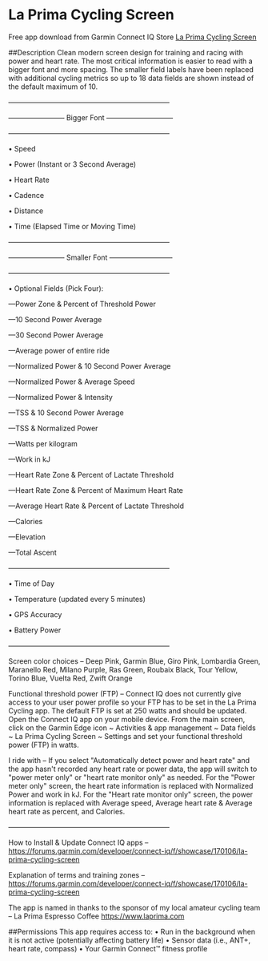 # La Prima Cycling Screen

Free app download from Garmin Connect IQ Store [La Prima Cycling Screen](https://apps.garmin.com/en-US/apps/f8fd2940-8d24-4bb8-ac50-f809dc520a58)

##Description
Clean modern screen design for training and racing with power and heart rate. The most critical information is easier to read with a bigger font and more spacing. The smaller field labels have been replaced with additional cycling metrics so up to 18 data fields are shown instead of the default maximum of 10.

––––––––––––––––––––––––––––––––––––––––––––––

–––––––––––––––– Bigger Font –––––––––––––––––––

––––––––––––––––––––––––––––––––––––––––––––––

• Speed

• Power (Instant or 3 Second Average)

• Heart Rate

• Cadence

• Distance

• Time (Elapsed Time or Moving Time)

––––––––––––––––––––––––––––––––––––––––––––––

–––––––––––––––– Smaller Font ––––––––––––––––––

––––––––––––––––––––––––––––––––––––––––––––––

• Optional Fields (Pick Four):

—Power Zone & Percent of Threshold Power

—10 Second Power Average

—30 Second Power Average

—Average power of entire ride

—Normalized Power & 10 Second Power Average

—Normalized Power & Average Speed

—Normalized Power & Intensity

—TSS & 10 Second Power Average

—TSS & Normalized Power

—Watts per kilogram

—Work in kJ

—Heart Rate Zone & Percent of Lactate Threshold

—Heart Rate Zone & Percent of Maximum Heart Rate

—Average Heart Rate & Percent of Lactate Threshold

—Calories

—Elevation

—Total Ascent

––––––––––––––––––––––––––––––––––––––––––––––

• Time of Day

• Temperature (updated every 5 minutes)

• GPS Accuracy

• Battery Power

––––––––––––––––––––––––––––––––––––––––––––––

Screen color choices – Deep Pink, Garmin Blue, Giro Pink, Lombardia Green, Maranello Red, Milano Purple, Ras Green, Roubaix Black, Tour Yellow, Torino Blue, Vuelta Red, Zwift Orange

Functional threshold power (FTP) – Connect IQ does not currently give access to your user power profile so your FTP has to be set in the La Prima Cycling app. The default FTP is set at 250 watts and should be updated. Open the Connect IQ app on your mobile device. From the main screen, click on the Garmin Edge icon ~ Activities & app management ~ Data fields ~ La Prima Cycling Screen ~ Settings and set your functional threshold power (FTP) in watts.

I ride with – If you select "Automatically detect power and heart rate" and the app hasn't recorded any heart rate or power data, the app will switch to "power meter only" or "heart rate monitor only" as needed. For the "Power meter only" screen, the heart rate information is replaced with Normalized Power and work in kJ. For the "Heart rate monitor only" screen, the power information is replaced with Average speed, Average heart rate & Average heart rate as percent, and Calories.

––––––––––––––––––––––––––––––––––––––––––––––

How to Install & Update Connect IQ apps – https://forums.garmin.com/developer/connect-iq/f/showcase/170106/la-prima-cycling-screen

Explanation of terms and training zones – https://forums.garmin.com/developer/connect-iq/f/showcase/170106/la-prima-cycling-screen

The app is named in thanks to the sponsor of my local amateur cycling team – La Prima Espresso Coffee https://www.laprima.com
 

##Permissions
This app requires access to:
• Run in the background when it is not active (potentially affecting battery life)
• Sensor data (i.e., ANT+, heart rate, compass)
• Your Garmin Connect™ fitness profile

